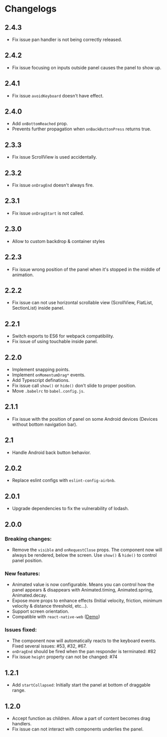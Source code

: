 # Changelogs

## 2.4.3
- Fix issue pan handler is not being correctly released.

## 2.4.2
- Fix issue focusing on inputs outside panel causes the panel to show up.

## 2.4.1
- Fix issue `avoidKeyboard` doesn't have effect.

## 2.4.0

- Add `onBottomReached` prop.
- Prevents further propagation when `onBackButtonPress` returns true.

## 2.3.3

- Fix issue ScrollView is used accidentally.

## 2.3.2

- Fix issue `onDragEnd` doesn't always fire.

## 2.3.1

- Fix issue `onDragStart` is not called.

## 2.3.0

- Allow to custom backdrop & container styles

## 2.2.3

- Fix issue wrong position of the panel when it's stopped in the middle of animation.

## 2.2.2

- Fix issue can not use horizontal scrollable view (ScrollView, FlatList, SectionList) inside panel.

## 2.2.1

- Switch exports to ES6 for webpack compatibility.
- Fix issue of using touchable inside panel.

## 2.2.0

- Implement snapping points.
- Implement `onMomentumDrag*` events.
- Add Typescript definations.
- Fix issue call `show()` or `hide()` don't slide to proper position.
- Move `.babelrc` to `babel.config.js`.

## 2.1.1

- Fix issue with the position of panel on some Android devices (Devices without bottom navigation bar).

## 2.1

- Handle Android back button behavior.

## 2.0.2

- Replace eslint configs with `eslint-config-airbnb`.

## 2.0.1

- Upgrade dependencies to fix the vulnerability of lodash.

## 2.0.0

### Breaking changes:

- Remove the `visible` and `onRequestClose` props. The component now will always be rendered, below the screen. Use `show()` & `hide()` to control panel position.

### New features:

- Animated value is now configurable. Means you can control how the panel appears & disappears with Animated.timing, Animated.spring, Animated.decay.
- Expose more props to enhance effects (Initial velocity, friction, minimum velocity & distance threshold, etc...).
- Support screen orientation.
- Compatible with `react-native-web` ([Demo](https://codesandbox.io/s/3440ox733m))

### Issues fixed:

- The component now will automatically reacts to the keyboard events. Fixed several issues: #53, #32, #67.
- `onDragEnd` should be fired when the pan responder is terminated: #82
- Fix issue `height` property can not be changed: #74

## 1.2.1

- Add `startCollapsed`: Initially start the panel at bottom of draggable range.

## 1.2.0

- Accept function as children. Allow a part of content becomes drag handlers.
- Fix issue can not interact with components underlies the panel.
